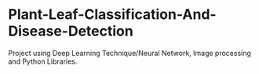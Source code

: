# Plant-Leaf-Classification-And-Disease-Detection
Project using Deep Learning Technique/Neural Network, Image processing and Python Libraries.
